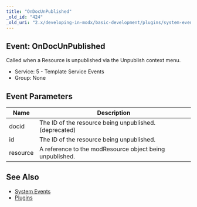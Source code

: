 ```yaml
---
title: "OnDocUnPublished"
_old_id: "424"
_old_uri: "2.x/developing-in-modx/basic-development/plugins/system-events/ondocunpublished"
---
```


## Event: OnDocUnPublished

Called when a Resource is unpublished via the Unpublish context menu.

- Service: 5 - Template Service Events
- Group: None

## Event Parameters

| Name     | Description                                              |
| -------- | -------------------------------------------------------- |
| docid    | The ID of the resource being unpublished. (deprecated)   |
| id       | The ID of the resource being unpublished.                |
| resource | A reference to the modResource object being unpublished. |

## See Also

- [System Events](extending-modx/plugins/system-events "System Events")
- [Plugins](extending-modx/plugins "Plugins")
